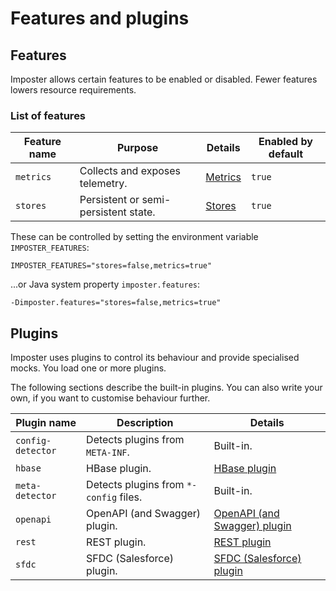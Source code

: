 # Features and plugins

## Features

Imposter allows certain features to be enabled or disabled. Fewer features lowers resource requirements.

### List of features

| Feature name    | Purpose                              | Details                                | Enabled by default |
|-----------------|--------------------------------------|----------------------------------------|--------------------|
| `metrics`       | Collects and exposes telemetry.      | [Metrics](./metrics_logs_telemetry.md) | `true`             |
| `stores`        | Persistent or semi-persistent state. | [Stores](./stores.md)                  | `true`             |

These can be controlled by setting the environment variable `IMPOSTER_FEATURES`:

    IMPOSTER_FEATURES="stores=false,metrics=true"

...or Java system property `imposter.features`:

    -Dimposter.features="stores=false,metrics=true"

## Plugins

Imposter uses plugins to control its behaviour and provide specialised mocks. You load one or more plugins.

The following sections describe the built-in plugins. You can also write your own, if you want to customise behaviour further.

| Plugin name       | Description                            | Details                                           |
|-------------------|----------------------------------------|---------------------------------------------------|
| `config-detector` | Detects plugins from `META-INF`.       | Built-in.                                         |
| `hbase`           | HBase plugin.                          | [HBase plugin](hbase_plugin.md)                   |
| `meta-detector`   | Detects plugins from `*-config` files. | Built-in.                                         |
| `openapi`         | OpenAPI (and Swagger) plugin.          | [OpenAPI (and Swagger) plugin](openapi_plugin.md) |
| `rest`            | REST plugin.                           | [REST plugin](rest_plugin.md)                     |
| `sfdc`            | SFDC (Salesforce) plugin.              | [SFDC (Salesforce) plugin](sfdc_plugin.md)        |
